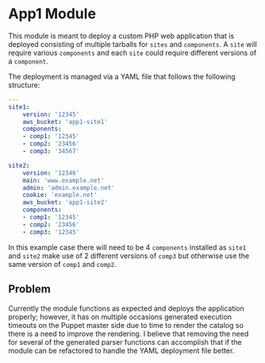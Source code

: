 App1 Module
===========

This module is meant to deploy a custom PHP web application that is deployed consisting of
multiple tarballs for `sites` and `components`. A `site` will require various `components`
and each `site` could require different versions of a `component`.

The deployment is managed via a YAML file that follows the following structure:

```yaml
---
site1:
    version: '12345'
    aws_bucket: 'app1-site1'
    components:
    - comp1: '12345'
    - comp2: '23456'
    - comp3: '34567'

site2:
    version: '12346'
    main: 'www.example.net'
    admin: 'admin.example.net'
    cookie: 'example.net'
    aws_bucket: 'app1-site2'
    components:
    - comp1: '12345'
    - comp2: '23456'
    - comp3: '12345'
```

In this example case there will need to be 4 `components` installed as `site1` and `site2` make
use of 2 different versions of `comp3` but otherwise use the same version of `comp1` and `comp2`.

Problem
-------

Currently the module functions as expected and deploys the application properly; however, it has
on multiple occasions generated execution timeouts on the Puppet master side due to time to render
the catalog so there is a need to improve the rendering. I believe that removing the need for several
of the generated parser functions can accomplish that if the module can be refactored to handle the 
YAML deployment file better.

